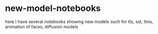 # new-model-notebooks
here I have several notebooks showing new models such for tts, sst, llms, animation of faces, diffusion models
